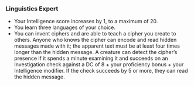 ### Linguistics Expert

- Your Intelligence score increases by 1, to a maximum of 20.
- You learn three languages of your choice.
- You can invent ciphers and are able to teach a cipher you create to others.
  Anyone who knows the cipher can encode and read hidden messages made with it; the apparent text must be at least four times longer than the hidden message.
  A creature can detect the cipher’s presence if it spends a minute examining it and succeeds on an Investigation check against a DC of 8 + your proficiency bonus + your Intelligence modifier.
  If the check succeeds by 5 or more, they can read the hidden message.
